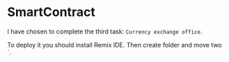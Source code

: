 # SmartContract

I have chosen to complete the third task: `Currency exchange office`.

To deploy it you should install Remix IDE. Then create folder and move two `.